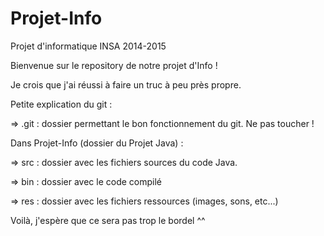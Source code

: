 # Projet-Info
Projet d'informatique INSA 2014-2015

Bienvenue sur le repository de notre projet d'Info !

Je crois que j'ai réussi à faire un truc à peu près propre.

Petite explication du git :

  => .git : dossier permettant le bon fonctionnement du git. Ne pas toucher !
  
  Dans Projet-Info (dossier du Projet Java) :
  
  => src : dossier avec les fichiers sources du code Java.
  
  => bin : dossier avec le code compilé
  
  => res : dossier avec les fichiers ressources (images, sons, etc...)

Voilà, j'espère que ce sera pas trop le bordel ^^
  
